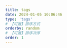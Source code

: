 ```yaml
---
title: tags
date: 2024-01-05 10:06:46
type: 'tags'
# 【可選】排序方式
orderby: random
# 【可選】排序次序
order: 1
---
```

